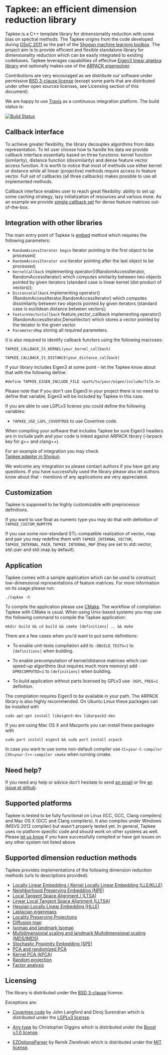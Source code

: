 Tapkee: an efficient dimension reduction library
================================================

Tapkee is a C++ template library for dimensionality reduction with some bias on 
spectral methods. The Tapkee origins from the code developed during 
[GSoC 2011](http://www.google-melange.com/gsoc/homepage/google/gsoc2011) as 
the part of the [Shogun machine learning toolbox](https://github.com/shogun-toolbox/shogun). 
The project aim is to provide efficient and flexible standalone library for 
dimensionality reduction which can be easily integrated to existing codebases.
Tapkee leverages capabilities of effective [Eigen3 linear algebra library](http://eigen.tuxfamily.org) and 
optionally makes use of the [ARPACK eigensolver](http://www.caam.rice.edu/software/ARPACK/). 

Contributions are very encouraged as we distribute our software under permissive [BSD 3-clause license](LICENSE) 
(except some parts that are distributed under other open sources licenses, 
see Licensing section of this document).

We are happy to use [Travis](https://travis-ci.org) as a continuous integration 
platform. The build status is:

[![Build Status](https://travis-ci.org/lisitsyn/tapkee.png)](https://travis-ci.org/lisitsyn/tapkee)

Callback interface
------------------

To achieve greater flexibility, the library decouples algorithms from data representation.
To let user choose how to handle his data we provide callback interface essentially based
on three functions: kernel function (similarity), distance function (dissimilarity) and 
dense feature vector access function. It is worth to notice that most of methods use either
kernel or distance while all linear (projective) methods require access to feature vector. 
Full set of callbacks (all three callbacks) makes possible to use all implemented methods.

Callback interface enables user to reach great flexibility: ability to set up some caching strategy,
lazy initialization of resources and various more. As an example we provide 
[simple callback set](https://github.com/lisitsyn/tapkee/blob/master/tapkee/callbacks/eigen_callbacks.hpp)
for dense feature matrices out-of-the-box.

Integration with other libraries
--------------------------------

The main entry point of Tapkee is [embed](https://github.com/lisitsyn/tapkee/blob/master/tapkee/tapkee.hpp) method
which requires the following parameters:

* `RandomAccessIterator begin` iterator pointing to the first object to be processed;
* `RandomAccessIterator end` iterator pointing after the last object to be processed;
* `KernelCallback` implementing operator()(RandomAccessIterator, RandomAccessIterator) which computes
  similarity between two objects pointed by given iterators (standard case is linear kernel (dot product of vectors));
* `DistanceCallback` implementing operator()(RandomAccessIterator,RandomAccessIterator) which computes
  dissimilarity between two objects pointed by given iterators (standard case is euclidean distance between vectors);
* `FeatureVectorCallback` feature_vector_callback implementing operator()(RandomAccessIterator,DenseVector) which
  stores a vector pointed by the iterator to the given vector.
* `ParametersMap` storing all required parameters.

It is also required to identify callback functors using the following macroses:

`TAPKEE_CALLBACK_IS_KERNEL(your_kernel_callback)`

`TAPKEE_CALLBACK_IS_DISTANCE(your_distance_callback)`

If your library includes Eigen3 at some point - let the Tapkee know about that with the following define:

`#define TAPKEE_EIGEN_INCLUDE_FILE <path/to/your/eigen/include/file.h>`

Please note that if you don't use Eigen3 in your project there is no need to define that variable, Eigen3 will
be included by Tapkee in this case.

If you are able to use LGPLv3 license you could define the following variables:

- `TAPKEE_USE_LGPL_COVERTREE` to use Covertree code.

When compiling your software that includes Tapkee be sure Eigen3 headers are in include path and your code
is linked against ARPACK library (-larpack key for g++ and clang++).

For an example of integration you may check  
[Tapkee adapter in Shogun](https://github.com/shogun-toolbox/shogun/blob/master/src/shogun/lib/tapkee/tapkee_shogun.cpp). 

We welcome any integration so please contact authors if you have got any questions. If you have 
successfully used the library please also let authors know about that - mentions of any
applications are very appreciated.

Customization
-------------

Tapkee is supposed to be highly customizable with preprocessor definitions.

If you want to use float as numeric type you may do that with definition of `TAPKEE_CUSTOM_NUMTYPE`

If you use some non-standard STL-compatible realization of vector, map and pair you may redefine them
with `TAPKEE_INTERNAL_VECTOR`, `TAPKEE_INTERNAL_PAIR`, `TAPKEE_INTERNAL_MAP` 
(they are set to std::vector, std::pair and std::map by default).

Application
-----------

Tapkee comes with a sample application which can be used to construct
low-dimensional representations of feature matrices. For more information on its usage please run:

`./tapkee -h`

To compile the application please use [CMake](http://cmake.org/). The workflow of compilation 
Tapkee with CMake is usual. When using Unix-based
systems you may use the following command to compile the Tapkee application:

`mkdir build && cd build && cmake [definitions] .. && make`

There are a few cases when you'd want to put some definitions:

- To enable unit-tests compilation add to `-DBUILD_TESTS=1` to `[definitions]` when building.

- To enable precomputation of kernel/distance matrices which can speed-up algorithms (but requires much more memory) add
  `-DPRECOMPUTED=1` to `[definitions]` when building.

- To build application without parts licensed by GPLv3 use `-DGPL_FREE=1` definition.

The compilation requires Eigen3 to be available in your path. The ARPACK library is also highly recommended. 
On Ubuntu Linux these packages can be installed with 

`sudo apt-get install libeigen3-dev libarpack2-dev`

If you are using Mac OS X and Macports you can install these packages with 

`sudo port install eigen3 && sudo port install arpack`

In case you want to use some non-default 
compiler use `CC=your-C-compiler CXX=your-C++-compiler cmake` when running cmake.

Need help?
----------

If you need any help or advice don't hesitate to send [an email](mailto://lisitsyn.s.o@gmail.com "Send mail
to Sergey Lisitsyn") or fire [an issue at github](https://github.com/lisitsyn/tapkee/issues/new "New Tapkee Issue").

Supported platforms
-------------------

Tapkee is tested to be fully functional on Linux (ICC, GCC, Clang compilers) 
and Mac OS X (GCC and Clang compilers). It also compiles under Windows (MSVS 2012 compiler)
but wasn't properly tested yet. In general, Tapkee uses no platform specific code 
and should work on other systems as well. Please [let us know](mailto://lisitsyn.s.o@gmail.com) 
if you have successfully compiled or have got issues on any other system not listed above.

Supported dimension reduction methods
-------------------------------------

Tapkee provides implementations of the following dimension reduction methods (urls to descriptions provided):

* [Locally Linear Embedding / Kernel Locally Linear Embedding (LLE/KLLE)](http://lisitsyn.github.com/tapkee/methods/lle.html)
* [Neighborhood Preserving Embedding (NPE)](http://lisitsyn.github.com/tapkee/methods/npe.html)
* [Local Tangent Space Alignment / (LTSA)](http://lisitsyn.github.com/tapkee/methods/ltsa.html)
* [Linear Local Tangent Space Alignment (LLTSA)](http://lisitsyn.github.com/tapkee/methods/lltsa.html)
* [Hessian Locally Linear Embedding (HLLE)](http://lisitsyn.github.com/tapkee/methods/hlle.html)
* [Laplacian eigenmaps](http://lisitsyn.github.com/tapkee/methods/laplacian_eigenmaps.html)
* [Locality Preserving Projections](http://lisitsyn.github.com/tapkee/methods/lpp.html)
* [Diffusion map](http://lisitsyn.github.com/tapkee/methods/diffusion_map.html)
* [Isomap and landmark Isomap](http://lisitsyn.github.com/tapkee/methods/isomap.html)
* [Multidimensional scaling and landmark Multidimensional scaling (MDS/lMDS)](http://lisitsyn.github.com/tapkee/methods/mds.html)
* [Stochastic Proximity Embedding (SPE)](http://lisitsyn.github.com/tapkee/methods/spe.html)
* [PCA and randomized PCA](http://lisitsyn.github.com/tapkee/methods/pca.html)
* [Kernel PCA (kPCA)](http://lisitsyn.github.com/tapkee/methods/kpca.html)
* [Random projection](http://lisitsyn.github.com/tapkee/methods/ra.html)
* [Factor analysis](http://lisitsyn.github.com/tapkee/methods/fa.html)

Licensing
---------

The library is distributed under the [BSD 3-clause](LICENSE) license.

Exceptions are:

- [Covertree code](tapkee/neighbors/covertree.hpp) by John Langford and Dinoj Surendran 
  which is distributed under the [LGPLv3 license](LGPL-LICENSE).

- [Any type](tapkee/utils/any.hpp) by Christopher Diggins which is distributed under 
  the [Boost v.1.0 license](http://www.boost.org/LICENSE_1_0.txt).

- [EZOptionsParser](src/ezoptionparser.hpp) by Remik Ziemlinski which is distributed 
  under the [MIT license](MIT-LICENSE).
